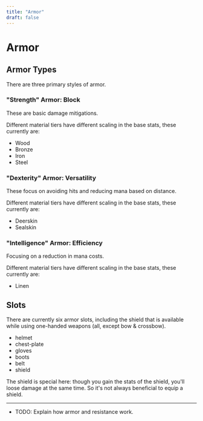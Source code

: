 ```yaml
---
title: "Armor"
draft: false
---
```

# Armor

## Armor Types

There are three primary styles of armor.

### "Strength" Armor: Block

These are basic damage mitigations.

Different material tiers have different scaling in the base stats, these currently are:

* Wood
* Bronze
* Iron
* Steel

### "Dexterity" Armor: Versatility

These focus on avoiding hits and reducing mana based on distance.

Different material tiers have different scaling in the base stats, these currently are:

* Deerskin
* Sealskin

### "Intelligence" Armor: Efficiency

Focusing on a reduction in mana costs.

Different material tiers have different scaling in the base stats, these currently are:

* Linen

## Slots

There are currently six armor slots, including the shield that is available while using one-handed weapons (all, except bow & crossbow).

* helmet
* chest-plate
* gloves
* boots
* belt
* shield

The shield is special here: though you gain the stats of the shield, you'll loose damage at the same time. So it's not always beneficial to equip a shield.

---

* TODO: Explain how armor and resistance work.
